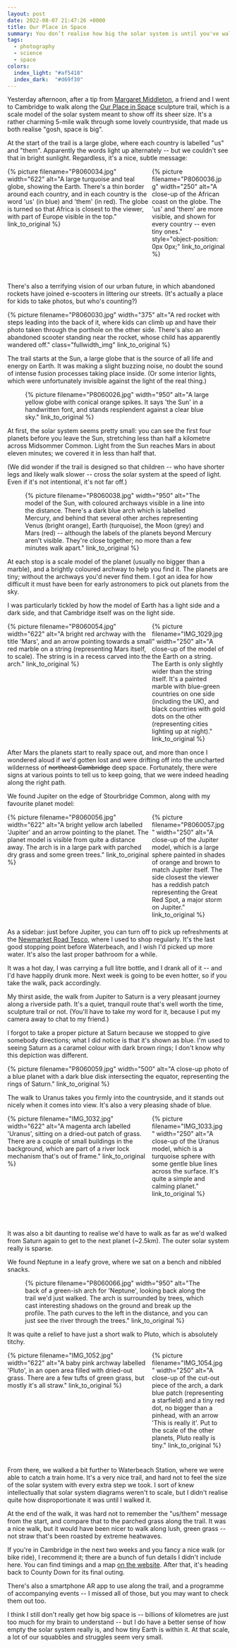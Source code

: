```yaml
---
layout: post
date: 2022-08-07 21:47:26 +0000
title: Our Place in Space
summary: You don’t realise how big the solar system is until you've walked the length of it.
tags:
  - photography
  - science
  - space
colors:
  index_light: "#af5418"
  index_dark:  "#d69f30"
---
```


<style>
  .grid {
    display: grid;
    grid-template-columns: calc(66% - 5px) calc(34% - 5px);
    grid-gap: $grid-gap;
    aspect-ratio: 2.05 / 1;
  }

  .grid .left {
    grid-column: 1 / 2;
  }

  .grid .right {
    grid-column: 2 / 2;
  }

  .grid .item img {
    width:  100%;
    height: 100%;
    object-fit: cover;
  }
</style>

Yesterday afternoon, after a tip from [Margaret Middleton], a friend and I went to Cambridge to walk along the [Our Place in Space] sculpture trail, which is a scale model of the solar system meant to show off its sheer size.
It's a rather charming 5-mile walk through some lovely countryside, that made us both realise "gosh, space is big".

At the start of the trail is a large globe, where each country is labelled "us" and "them".
Apparently the words light up alternately -- but we couldn't see that in bright sunlight.
Regardless, it's a nice, subtle message:

<div class="grid wide_img">
  <div class="item left">
    {%
      picture
      filename="P8060034.jpg"
      width="622"
      alt="A large turquoise and teal globe, showing the Earth. There's a thin border around each country, and in each country is the word 'us' (in blue) and 'them' (in red). The globe is turned so that Africa is closest to the viewer, with part of Europe visible in the top."
      link_to_original
    %}
  </div>
  <div class="item right">
    {%
      picture
      filename="P8060036.jpg"
      width="250"
      alt="A close-up of the African coast on the globe. The 'us' and 'them' are more visible, and shown for every country -- even tiny ones."
      style="object-position: 0px 0px;"
      link_to_original
    %}
  </div>
</div>

There's also a terrifying vision of our urban future, in which abandoned rockets have joined e-scooters in littering our streets.
(It's actually a place for kids to take photos, but who's counting?)

{%
  picture
  filename="P8060030.jpg"
  width="375"
  alt="A red rocket with steps leading into the back of it, where kids can climb up and have their photo taken through the porthole on the other side. There's also an abandoned scooter standing near the rocket, whose child has apparently wandered off."
  class="fullwidth_img"
  link_to_original
%}

The trail starts at the Sun, a large globe that is the source of all life and energy on Earth.
It was making a slight buzzing noise, no doubt the sound of intense fusion processes taking place inside.
(Or some interior lights, which were unfortunately invisible against the light of the real thing.)

<figure class="wide_img">
  {%
    picture
    filename="P8060026.jpg"
    width="950"
    alt="A large yellow globe with conical orange spikes. It says 'the Sun' in a handwritten font, and stands resplendent against a clear blue sky."
    link_to_original
  %}
</figure>

At first, the solar system seems pretty small: you can see the first four planets before you leave the Sun, stretching less than half a kilometre across Midsommer Common.
Light from the Sun reaches Mars in about eleven minutes; we covered it in less than half that.

(We did wonder if the trail is designed so that children -- who have shorter legs and likely walk slower -- cross the solar system at the speed of light.
Even if it's not intentional, it's not far off.)

<figure class="wide_img">
  {%
    picture
    filename="P8060038.jpg"
    width="950"
    alt="The model of the Sun, with coloured archways visible in a line into the distance. There's a dark blue arch which is labelled Mercury, and behind that several other arches representing Venus (bright orange), Earth (turquoise), the Moon (grey) and Mars (red) -- although the labels of the planets beyond Mercury aren't visible. They're close together; no more than a few minutes walk apart."
    link_to_original
  %}
</figure>

At each stop is a scale model of the planet (usually no bigger than a marble), and a brightly coloured archway to help you find it.
The planets are tiny; without the archways you'd never find them.
I got an idea for how difficult it must have been for early astronomers to pick out planets from the sky.

I was particularly tickled by how the model of Earth has a light side and a dark side, and that Cambridge itself was on the light side.

<div class="grid wide_img">
  <div class="item left">
    {%
      picture
      filename="P8060054.jpg"
      width="622"
      alt="A bright red archway with the title 'Mars', and an arrow pointing towards a small red marble on a string (representing Mars itself, to scale). The string is in a recess carved into the arch."
      link_to_original
    %}
  </div>
  <div class="item right">
    {%
      picture
      filename="IMG_1029.jpg"
      width="250"
      alt="A close-up of the model of the Earth on a string. The Earth is only slightly wider than the string itself. It's a painted marble with blue-green countries on one side (including the UK), and black countries with gold dots on the other (representing cities lighting up at night)."
      link_to_original
    %}
  </div>
</div>

After Mars the planets start to really space out, and more than once I wondered aloud if we'd gotten lost and were drifting off into the uncharted wilderness of <s>northeast Cambridge</s> deep space.
Fortunately, there were signs at various points to tell us to keep going, that we were indeed heading along the right path.

We found Jupiter on the edge of Stourbridge Common, along with my favourite planet model:

<div class="grid wide_img">
  <div class="item left">
    {%
      picture
      filename="P8060056.jpg"
      width="622"
      alt="A bright yellow arch labelled 'Jupiter' and an arrow pointing to the planet. The planet model is visible from quite a distance away. The arch is in a large park with parched dry grass and some green trees."
      link_to_original
    %}
  </div>
  <div class="item right">
    {%
      picture
      filename="P8060057.jpg"
      width="250"
      alt="A close-up of the Jupiter model, which is a large sphere painted in shades of orange and brown to match Jupiter itself. The side closest the viewer has a reddish patch representing the Great Red Spot, a major storm on Jupiter."
      link_to_original
    %}
  </div>
</div>

As a sidebar: just before Jupiter, you can turn off to pick up refreshments at the [Newmarket Road Tesco][tesco], where I used to shop regularly.
It's the last good stopping point before Waterbeach, and I wish I'd picked up more water.
It's also the last proper bathroom for a while.

It was a hot day, I was carrying a full litre bottle, and I drank all of it -- and I'd have happily drunk more.
Next week is going to be even hotter, so if you take the walk, pack accordingly.

My thirst aside, the walk from Jupiter to Saturn is a very pleasant journey along a riverside path.
It's a quiet, tranquil route that's well worth the time, sculpture trail or not.
(You'll have to take my word for it, because I put my camera away to chat to my friend.)

I forgot to take a proper picture at Saturn because we stopped to give somebody directions; what I did notice is that it's shown as blue.
I'm used to seeing Saturn as a caramel colour with dark brown rings; I don't know why this depiction was different.

{%
  picture
  filename="P8060059.jpg"
  width="500"
  alt="A close-up photo of a blue planet with a dark blue disk intersecting the equator, representing the rings of Saturn."
  link_to_original
%}

The walk to Uranus takes you firmly into the countryside, and it stands out nicely when it comes into view.
It's also a very pleasing shade of blue.

<div class="grid wide_img">
  <div class="item left">
    {%
      picture
      filename="IMG_1032.jpg"
      width="622"
      alt="A magenta arch labelled 'Uranus', sitting on a dried-out patch of grass. There are a couple of small buildings in the background, which are part of a river lock mechanism that's out of frame."
      link_to_original
    %}
  </div>
  <div class="item right">
    {%
      picture
      filename="IMG_1033.jpg"
      width="250"
      alt="A close-up of the Uranus model, which is a turquoise sphere with some gentle blue lines across the surface. It's quite a simple and calming planet."
      link_to_original
    %}
  </div>
</div>

It was also a bit daunting to realise we'd have to walk as far as we'd walked from Saturn again to get to the next planet (~2.5km).
The outer solar system really is sparse.

We found Neptune in a leafy grove, where we sat on a bench and nibbled snacks.

<figure class="wide_img">
  {%
    picture
    filename="P8060066.jpg"
    width="950"
    alt="The back of a green-ish arch for 'Neptune', looking back along the trail we'd just walked. The arch is surrounded by trees, which cast interesting shadows on the ground and break up the profile. The path curves to the left in the distance, and you can just see the river through the trees."
    link_to_original
  %}
</figure>

It was quite a relief to have just a short walk to Pluto, which is absolutely titchy.

<div class="grid wide_img">
  <div class="item left">
    {%
      picture
      filename="IMG_1052.jpg"
      width="622"
      alt="A baby pink archway labelled 'Pluto', in an open area filled with dried-out grass. There are a few tufts of green grass, but mostly it's all straw."
      link_to_original
    %}
  </div>
  <div class="item right">
    {%
      picture
      filename="IMG_1054.jpg"
      width="250"
      alt="A close-up of the cut-out piece of the arch, a dark blue patch (representing a starfield) and a tiny red dot, no bigger than a pinhead, with an arrow 'This is really it'. Put to the scale of the other planets, Pluto really is tiny."
      link_to_original
    %}
  </div>
</div>

From there, we walked a bit further to Waterbeach Station, where we were able to catch a train home.
It's a very nice trail, and hard not to feel the size of the solar system with every extra step we took.
I sort of knew intellectually that solar system diagrams weren't to scale, but I didn't realise quite how disproportionate it was until I walked it.

At the end of the walk, it was hard not to remember the "us/them" message from the start, and compare that to the parched grass along the trail.
It was a nice walk, but it would have been nicer to walk along lush, green grass -- not straw that's been roasted by extreme heatwaves.

If you're in Cambridge in the next two weeks and you fancy a nice walk (or bike ride), I recommend it; there are a bunch of fun details I didn't include here.
You can find timings and a map [on the website].
After that, it's heading back to County Down for its final outing.

There's also a smartphone AR app to use along the trail, and a programme of accompanying events -- I missed all of those, but you may want to check them out too.

I think I still don't really get how big space is -- billions of kilometres are just too much for my brain to understand -- but I do have a better sense of how empty the solar system really is, and how tiny Earth is within it.
At that scale, a lot of our squabbles and struggles seem very small.

[Margaret Middleton]: https://twitter.com/magmidd/status/1546065156396007424
[Our Place in Space]: https://ourplaceinspace.earth
[on the website]: https://ourplaceinspace.earth
[tesco]: https://www.tesco.com/store-locator/cambridge/cheddars-ln
